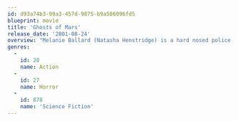 ```yaml
---
id: d93a74b3-99a3-457d-9875-b9a586096fd5
blueprint: movie
title: 'Ghosts of Mars'
release_date: '2001-08-24'
overview: "Melanie Ballard (Natasha Henstridge) is a hard nosed police chief in the year 2025. She and a police snatch squad are sent to Mars to apprehend a dangerous criminal James Williams (Ice Cube). Mars has been occupied by humans for some time and they have set up mining facilities. The mining activities on Mars have unleashed the spirits of alien beings who gradually possess the bodies of the workers. It soon turns out that catching the dangerous fugitive takes a back seat as the alien spirits begin to rid their planet of the 'invaders'."
genres:
  -
    id: 28
    name: Action
  -
    id: 27
    name: Horror
  -
    id: 878
    name: 'Science Fiction'
---
```


